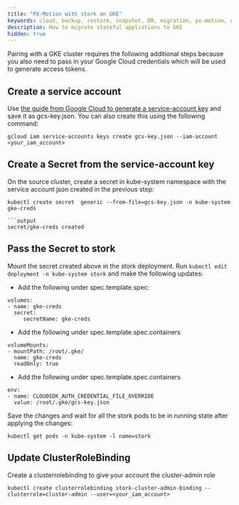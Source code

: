 ```yaml
---
title: "PX-Motion with stork on GKE"
keywords: cloud, backup, restore, snapshot, DR, migration, px-motion, gke
description: How to migrate stateful appliations to GKE
hidden: true
---
```


Pairing with a GKE cluster requires the following additional steps because you also need to
pass in your Google Cloud credentials which will be used to generate access
tokens.

## Create a service account
Use [the guide from Google Cloud to generate a service-account key](https://cloud.google.com/iam/docs/creating-managing-service-account-keys)
and save it as gcs-key.json. You can also create this using the following command:

```text
gcloud iam service-accounts keys create gcs-key.json --iam-account <your_iam_account>
```

## Create a Secret from the service-account key
On the source cluster, create a secret in kube-system namespace with
the service account json created in the previous step:

```text
kubectl create secret  generic --from-file=gcs-key.json -n kube-system gke-creds

```output
secret/gke-creds created
```

## Pass the Secret to stork
Mount the secret created above in the stork deployment. Run `kubectl edit deployment -n kube-system stork` and make the following updates:

* Add the following under spec.template.spec:

```text
volumes:
- name: gke-creds
  secret:
     secretName: gke-creds
```

* Add the following under spec.template.spec.containers

```text
volumeMounts:
- mountPath: /root/.gke/
  name: gke-creds
  readOnly: true
```

* Add the following under spec.template.spec.containers

```text
env:
- name: CLOUDSDK_AUTH_CREDENTIAL_FILE_OVERRIDE
  value: /root/.gke/gcs-key.json
```

Save the changes and wait for all the stork pods to be in running state after applying the
changes:

```text
kubectl get pods -n kube-system -l name=stork
```

## Update ClusterRoleBinding

Create a clusterrolebinding to give your account the cluster-admin role

```text
kubectl create clusterrolebinding stork-cluster-admin-binding --clusterrole=cluster-admin --user=<your_iam_account>
```
